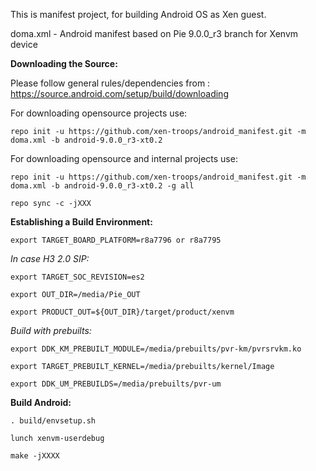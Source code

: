 This is manifest project, for building Android OS as Xen guest.

doma.xml - Android manifest based on Pie 9.0.0_r3 branch for Xenvm device

**Downloading the Source:**

Please follow general rules/dependencies from : https://source.android.com/setup/build/downloading


For downloading opensource projects use:

`repo init -u https://github.com/xen-troops/android_manifest.git -m doma.xml -b android-9.0.0_r3-xt0.2`

For downloading opensource and internal projects use:

`repo init -u https://github.com/xen-troops/android_manifest.git -m doma.xml -b android-9.0.0_r3-xt0.2 -g all`


`repo sync -c -jXXX`


**Establishing a Build Environment:**

`export TARGET_BOARD_PLATFORM=r8a7796 or r8a7795`

*In case H3 2.0 SIP:*

`export TARGET_SOC_REVISION=es2`

`export OUT_DIR=/media/Pie_OUT`

`export PRODUCT_OUT=${OUT_DIR}/target/product/xenvm`

*Build with prebuilts:*

`export DDK_KM_PREBUILT_MODULE=/media/prebuilts/pvr-km/pvrsrvkm.ko`

`export TARGET_PREBUILT_KERNEL=/media/prebuilts/kernel/Image`

`export DDK_UM_PREBUILDS=/media/prebuilts/pvr-um`


**Build Android:**

`. build/envsetup.sh`

`lunch xenvm-userdebug`

`make -jXXXX`
